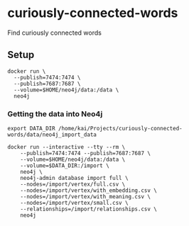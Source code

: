 # curiously-connected-words
Find curiously connected words

## Setup

```shell
docker run \
  --publish=7474:7474 \
  --publish=7687:7687 \
  --volume=$HOME/neo4j/data:/data \ 
  neo4j
```

### Getting the data into Neo4j
```shell
export DATA_DIR /home/kai/Projects/curiously-connected-words/data/neo4j_import_data
```
```shell
docker run --interactive --tty --rm \
    --publish=7474:7474 --publish=7687:7687 \
    --volume=$HOME/neo4j/data:/data \
    --volume=$DATA_DIR:/import \
    neo4j \
    neo4j-admin database import full \
    --nodes=/import/vertex/full.csv \
    --nodes=/import/vertex/with_embedding.csv \
    --nodes=/import/vertex/with_meaning.csv \
    --nodes=/import/vertex/small.csv \
    --relationships=/import/relationships.csv \
    neo4j
```